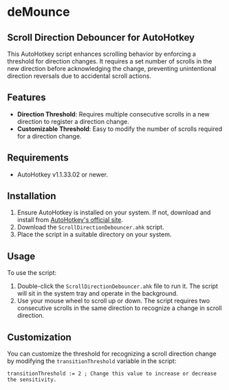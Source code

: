 # deMounce
## Scroll Direction Debouncer for AutoHotkey

This AutoHotkey script enhances scrolling behavior by enforcing a threshold for direction changes. It requires a set number of scrolls in the new direction before acknowledging the change, preventing unintentional direction reversals due to accidental scroll actions.

## Features

- **Direction Threshold**: Requires multiple consecutive scrolls in a new direction to register a direction change.
- **Customizable Threshold**: Easy to modify the number of scrolls required for a direction change.

## Requirements

- AutoHotkey v1.1.33.02 or newer.

## Installation

1. Ensure AutoHotkey is installed on your system. If not, download and install from [AutoHotkey's official site](https://www.autohotkey.com/).
2. Download the `ScrollDirectionDebouncer.ahk` script.
3. Place the script in a suitable directory on your system.

## Usage

To use the script:
1. Double-click the `ScrollDirectionDebouncer.ahk` file to run it. The script will sit in the system tray and operate in the background.
2. Use your mouse wheel to scroll up or down. The script requires two consecutive scrolls in the same direction to recognize a change in scroll direction.

## Customization

You can customize the threshold for recognizing a scroll direction change by modifying the `transitionThreshold` variable in the script:

```ahk
transitionThreshold := 2 ; Change this value to increase or decrease the sensitivity.

